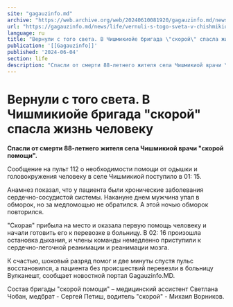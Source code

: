 ```yaml
---
site: "gagauzinfo.md"
archive: "https://web.archive.org/web/20240610081920/gagauzinfo.md/news/life/vernuli-s-togo-sveta-v-chishmikioie-brigada-skoroi-spasla-zhizn-cheloveku"
url: "https://gagauzinfo.md/news/life/vernuli-s-togo-sveta-v-chishmikioie-brigada-skoroi-spasla-zhizn-cheloveku"
language: ru
title: "Вернули с того света. В Чишмикиойе бригада \"скорой\" спасла жизнь человеку"
publication: '[[Gagauzinfo]]'
published: '2024-06-04'
section: life
description: "Спасли от смерти 88-летнего жителя села Чишмикиой врачи \"скорой помощи\"."
---
```


# Вернули с того света. В Чишмикиойе бригада "скорой" спасла жизнь человеку

**Спасли от смерти 88-летнего жителя села Чишмикиой врачи "скорой помощи".**

Сообщение на пульт 112 о необходимости помощи от одышки и головокружения человеку в селе Чишмикиой поступило в 01: 15.

Анамнез показал, что у пациента были хронические заболевания сердечно-сосудистой системы. Накануне днем мужчина упал в обморок, но за медпомощью не обратился. А этой ночью обморок повторился.

"Скорая" прибыла на место и оказала первую помощь человеку и начали готовить его к перевозке в больницу. В 02: 16 произошла остановка дыхания, и члены команды немедленно приступили к сердечно-легочной реанимации и реанимации мозга.

К счастью, шоковый разряд помог и две минуты спустя пульс восстановился, а пациента без происшествий перевезли в больницу Вулканешт, сообщает новостной портал Gagauzinfo.MD.

Состав бригады "скорой помощи" – медицинский ассистент Светлана Чобан, медбрат - Сергей Петиш, водитель "скорой" - Михаил Ворников.